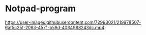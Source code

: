 # Notpad-program


https://user-images.githubusercontent.com/72993021/219978507-6af5c25f-2063-4571-b59d-4034968243dc.mp4


